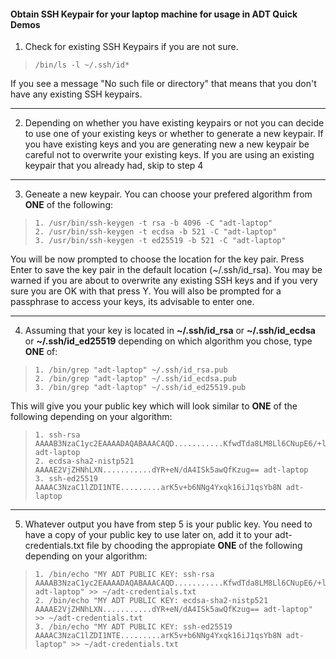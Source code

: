 #### Obtain SSH Keypair for your laptop machine for usage in ADT Quick Demos 

1. Check for existing SSH Keypairs if you are not sure.

>     /bin/ls -l ~/.ssh/id*

If you see a message "No such file or directory" that means that you don't have any existing SSH keypairs.

----------------------

2. Depending on whether you have existing keypairs or not you can decide to use one of your existing keys or whether to generate a new keypair.
   If you have existing keys and you are generating new a new keypair be careful not to overwrite your existing keys. If you are using an existing
   keypair that you already had, skip to step 4

-----------------------

3. Geneate a new keypair. You can choose your prefered algorithm from **ONE** of the following:

>     1. /usr/bin/ssh-keygen -t rsa -b 4096 -C "adt-laptop"
>     2. /usr/bin/ssh-keygen -t ecdsa -b 521 -C "adt-laptop"
>     3. /usr/bin/ssh-keygen -t ed25519 -b 521 -C "adt-laptop"

You will be now prompted to choose the location for the key pair.
Press Enter to save the key pair in the default location (~/.ssh/id_rsa).
You may be warned if you are about to overwrite any existing SSH keys and if you very sure you are OK with that press Y.
You will also be prompted for a passphrase to access your keys, its advisable to enter one. 

------------------------------

4. Assuming that your key is located in **~/.ssh/id_rsa** or **~/.ssh/id_ecdsa** or **~/.ssh/id_ed25519** depending on which algorithm you chose, type **ONE** of:

>     1. /bin/grep "adt-laptop" ~/.ssh/id_rsa.pub
>     2. /bin/grep "adt-laptop" ~/.ssh/id_ecdsa.pub  
>     3. /bin/grep "adt-laptop" ~/.ssh/id_ed25519.pub

This will give you your public key which will look similar to **ONE** of the following depending on your algorithm:

>     1. ssh-rsa AAAAB3NzaC1yc2EAAAADAQABAAACAQD...........KfwdTda8LM8Ll6CNupE6/+lanhURM9HDNX47Q== adt-laptop
>     2. ecdsa-sha2-nistp521 AAAAE2VjZHNhLXN...........dYR+eN/dA4ISk5awQfKzug== adt-laptop
>     3. ssh-ed25519 AAAAC3NzaC1lZDI1NTE.........arK5v+b6NNg4Yxqk16iJ1qsYb8N adt-laptop

-----------------------------

5. Whatever output you have from step 5 is your public key. You need to have a copy of your public key to use later on, add it to your adt-credentials.txt file by chooding the appropiate **ONE** of the following depending on your algorithm:

>     1. /bin/echo "MY ADT PUBLIC KEY: ssh-rsa AAAAB3NzaC1yc2EAAAADAQABAAACAQD...........KfwdTda8LM8Ll6CNupE6/+lanhURM9HDNX47Q== adt-laptop" >> ~/adt-credentials.txt
>     2. /bin/echo "MY ADT PUBLIC KEY: ecdsa-sha2-nistp521 AAAAE2VjZHNhLXN...........dYR+eN/dA4ISk5awQfKzug== adt-laptop" >> ~/adt-credentials.txt
>     3. /bin/echo "MY ADT PUBLIC KEY: ssh-ed25519 AAAAC3NzaC1lZDI1NTE.........arK5v+b6NNg4Yxqk16iJ1qsYb8N adt-laptop" >> ~/adt-credentials.txt








